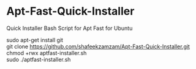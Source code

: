 # Apt-Fast-Quick-Installer
Quick Installer Bash Script for Apt Fast for Ubuntu 

sudo apt-get install git <br>
git clone https://github.com/shafeekzamzam/Apt-Fast-Quick-Installer.git <br>
chmod +rwx aptfast-installer.sh <br>
sudo ./aptfast-installer.sh <br>

